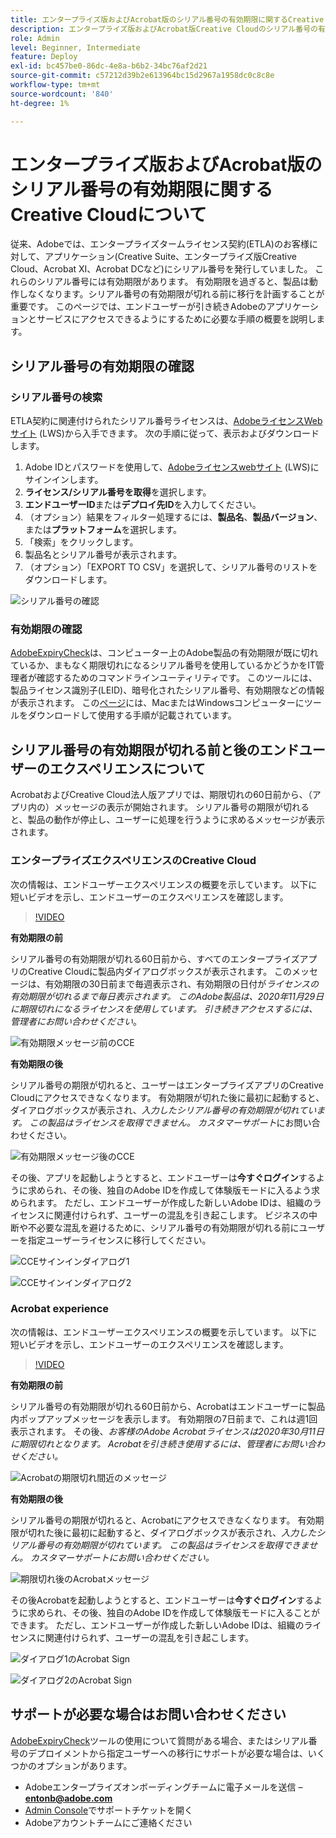 ```yaml
---
title: エンタープライズ版およびAcrobat版のシリアル番号の有効期限に関するCreative Cloudについて
description: エンタープライズ版およびAcrobat版Creative Cloudのシリアル番号の有効期限について
role: Admin
level: Beginner, Intermediate
feature: Deploy
exl-id: bc457be0-86dc-4e8a-b6b2-34bc76af2d21
source-git-commit: c57212d39b2e613964bc15d2967a1958dc0c8c8e
workflow-type: tm+mt
source-wordcount: '840'
ht-degree: 1%

---
```


# エンタープライズ版およびAcrobat版のシリアル番号の有効期限に関するCreative Cloudについて

従来、Adobeでは、エンタープライズタームライセンス契約(ETLA)のお客様に対して、アプリケーション(Creative Suite、エンタープライズ版Creative Cloud、Acrobat XI、Acrobat DCなど)にシリアル番号を発行していました。 これらのシリアル番号には有効期限があります。 有効期限を過ぎると、製品は動作しなくなります。シリアル番号の有効期限が切れる前に移行を計画することが重要です。 このページでは、エンドユーザーが引き続きAdobeのアプリケーションとサービスにアクセスできるようにするために必要な手順の概要を説明します。

## シリアル番号の有効期限の確認

### シリアル番号の検索

ETLA契約に関連付けられたシリアル番号ライセンスは、[AdobeライセンスWebサイト](https://licensing.adobe.com/) (LWS)から入手できます。 次の手順に従って、表示およびダウンロードします。

1. Adobe IDとパスワードを使用して、[Adobeライセンスwebサイト](https://licensing.adobe.com/) (LWS)にサインインします。
1. **ライセンス/シリアル番号を取得**&#x200B;を選択します。
1. **エンドユーザーID**&#x200B;または&#x200B;**デプロイ先ID**&#x200B;を入力してください。
1. （オプション）結果をフィルター処理するには、**製品名**、**製品バージョン**、または&#x200B;**プラットフォーム**&#x200B;を選択します。
1. 「検索」をクリックします。
1. 製品名とシリアル番号が表示されます。
1. （オプション）「EXPORT TO CSV」を選択して、シリアル番号のリストをダウンロードします。

![シリアル番号の確認](assets/retrieveserialnumbers.png)

### 有効期限の確認

[AdobeExpiryCheck](https://helpx.adobe.com/enterprise/kb/volume-license-expiration-check.html)は、コンピューター上のAdobe製品の有効期限が既に切れているか、まもなく期限切れになるシリアル番号を使用しているかどうかをIT管理者が確認するためのコマンドラインユーティリティです。 このツールには、製品ライセンス識別子(LEID)、暗号化されたシリアル番号、有効期限などの情報が表示されます。 この[ページ](https://helpx.adobe.com/enterprise/kb/volume-license-expiration-check.html)には、MacまたはWindowsコンピューターにツールをダウンロードして使用する手順が記載されています。

## シリアル番号の有効期限が切れる前と後のエンドユーザーのエクスペリエンスについて

AcrobatおよびCreative Cloud法人版アプリでは、期限切れの60日前から、（アプリ内の）メッセージの表示が開始されます。 シリアル番号の期限が切れると、製品の動作が停止し、ユーザーに処理を行うように求めるメッセージが表示されます。

### エンタープライズエクスペリエンスのCreative Cloud

次の情報は、エンドユーザーエクスペリエンスの概要を示しています。 以下に短いビデオを示し、エンドユーザーのエクスペリエンスを確認します。

>[!VIDEO](https://video.tv.adobe.com/v/331746?hidetitle=true)

**有効期限の前**

シリアル番号の有効期限が切れる60日前から、すべてのエンタープライズアプリのCreative Cloudに製品内ダイアログボックスが表示されます。 このメッセージは、有効期限の30日前まで毎週表示され、有効期限の日付が&#x200B;*ライセンスの有効期限が切れるまで毎日表示されます。 このAdobe製品は、2020年11月29日に期限切れになるライセンスを使用しています。 引き続きアクセスするには、管理者にお問い合わせください*。

![有効期限メッセージ前のCCE](assets/cceexpiring.png)

**有効期限の後**

シリアル番号の期限が切れると、ユーザーはエンタープライズアプリのCreative Cloudにアクセスできなくなります。 有効期限が切れた後に最初に起動すると、ダイアログボックスが表示され、*入力したシリアル番号の有効期限が切れています。 この製品はライセンスを取得できません。 カスタマーサポート*&#x200B;にお問い合わせください。

![有効期限メッセージ後のCCE](assets/cceafterexpire.png)

その後、アプリを起動しようとすると、エンドユーザーは&#x200B;**今すぐログイン**&#x200B;するように求められ、その後、独自のAdobe IDを作成して体験版モードに入るよう求められます。 ただし、エンドユーザーが作成した新しいAdobe IDは、組織のライセンスに関連付けられず、ユーザーの混乱を引き起こします。 ビジネスの中断や不必要な混乱を避けるために、シリアル番号の有効期限が切れる前にユーザーを指定ユーザーライセンスに移行してください。

![CCEサインインダイアログ1](assets/ccesignin1.png)

![CCEサインインダイアログ2](assets/ccesignin2.png)

### Acrobat experience

次の情報は、エンドユーザーエクスペリエンスの概要を示しています。 以下に短いビデオを示し、エンドユーザーのエクスペリエンスを確認します。

>[!VIDEO](https://video.tv.adobe.com/v/331749?hidetitle=true)


**有効期限の前**

シリアル番号の有効期限が切れる60日前から、Acrobatはエンドユーザーに製品内ポップアップメッセージを表示します。 有効期限の7日前まで、これは週1回表示されます。 その後、*お客様のAdobe Acrobatライセンスは2020年30月11日に期限切れとなります。 Acrobatを引き続き使用するには、管理者にお問い合わせください。*

![Acrobatの期限切れ間近のメッセージ](assets/acrobatexpiring.png)

**有効期限の後**

シリアル番号の期限が切れると、Acrobatにアクセスできなくなります。 有効期限が切れた後に最初に起動すると、ダイアログボックスが表示され、*入力したシリアル番号の有効期限が切れています。 この製品はライセンスを取得できません。 カスタマーサポートにお問い合わせください。*

![期限切れ後のAcrobatメッセージ](assets/acrobatafterexpire.png)

その後Acrobatを起動しようとすると、エンドユーザーは&#x200B;**今すぐログイン**&#x200B;するように求められ、その後、独自のAdobe IDを作成して体験版モードに入ることができます。 ただし、エンドユーザーが作成した新しいAdobe IDは、組織のライセンスに関連付けられず、ユーザーの混乱を引き起こします。

![ダイアログ1](assets/acrobatsignin1.png)のAcrobat Sign

![ダイアログ2](assets/acrobatsignin2.png)のAcrobat Sign

## サポートが必要な場合はお問い合わせください

[AdobeExpiryCheck](https://helpx.adobe.com/enterprise/kb/volume-license-expiration-check.html)ツールの使用について質問がある場合、またはシリアル番号のデプロイメントから指定ユーザーへの移行にサポートが必要な場合は、いくつかのオプションがあります。
* Adobeエンタープライズオンボーディングチームに電子メールを送信 – **entonb@adobe.com**
* [Admin Console](https://adminconsole.adobe.com/support)でサポートチケットを開く
* Adobeアカウントチームにご連絡ください
